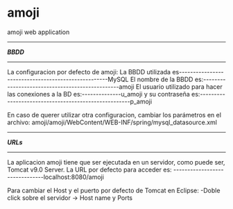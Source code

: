 # amoji
amoji web application
**********
***BBDD***
**********
La configuracion por defecto de amoji: 
La BBDD utilizada es----------------------------------------------------MySQL 
El nombre de la BBDD es:------------------------------------------------amoji
El usuario utilizado para hacer las conexiones a la BD es:--------------u_amoji
y su contraseña es:-----------------------------------------------------p_amoji

En caso de querer utilizar otra configuracion, cambiar los parámetros en el archivo:
	amoji/amoji/WebContent/WEB-INF/spring/mysql_datasource.xml


**********
***URLs***
**********
La aplicacion amoji tiene que ser ejecutada en un servidor, como puede ser, Tomcat v9.0 Server.
La URL por defecto para acceder es: -------------------------------localhost:8080/amoji

Para cambiar el Host y el puerto por defecto de Tomcat en Eclipse:
	-Doble click sobre el servidor -> Host name y Ports
